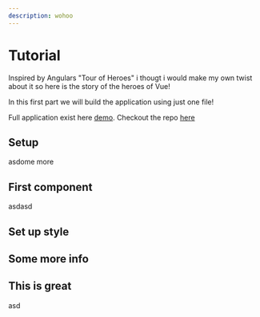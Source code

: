 ```yaml
---
description: wohoo
---
```


# Tutorial
Inspired by Angulars "Tour of Heroes" i thougt i would make my own twist about it so here is the story of the heroes of Vue!

In this first part we will build the application using just one file!

Full application exist here [demo](https://). Checkout the repo [here](https://github.com/lindgr3n)

## Setup
asdome more

## First component
asdasd

## Set up style

## Some more info

## This is great
asd

